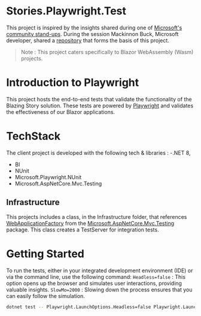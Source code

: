 # Stories.Playwright.Test

This project is inspired by the insights shared during one of 
[Microsoft's community stand-ups](https://www.youtube.com/watch?v=lJa3YlUliEs).  During the session Mackinnon Buck,
Microsoft developer, shared a [repository](https://github.com/MackinnonBuck/blazor-playwright-example) 
that forms the basis of this project.

>Note : This project caters specifically to Blazor WebAssembly (Wasm) projects.

# Introduction to Playwright
This project hosts the end-to-end tests that validate the functionality of the Blazing Story solution.
These tests are powered by [Playwright](https://playwright.dev/) and validates the effectiveness of our
Blazor applications.

# TechStack

The client project is developed with the following tech & libraries :
-.NET 8, 
- Bl
- NUnit
- Microsoft.Playwright.NUnit
- Microsoft.AspNetCore.Mvc.Testing

## Infrastructure
This projects includes a class, in the Infrastructure folder, that references
[WebApplicationFactory](https://learn.microsoft.com/en-us/dotnet/api/microsoft.aspnetcore.mvc.testing.webapplicationfactory-1?view=aspnetcore-8.0) from the
[Microsoft.AspNetCore.Mvc.Testing](https://learn.microsoft.com/en-us/aspnet/core/test/integration-tests?view=aspnetcore-8.0) package.
This class creates a TestServer for integration tests.

# Getting Started

To run the tests, either in your integrated development environment (IDE) or via the command line, use the following
command:
`Headless=false` : This option opens up the browser and simulates user interactions, providing valuable insights.
`SlowMo=2000` : Slowing down the process ensures that you can easily follow the simulation.
```bash
dotnet test -- Playwright.LaunchOptions.Headless=false Playwright.LaunchOptions.SlowMo=2000
```